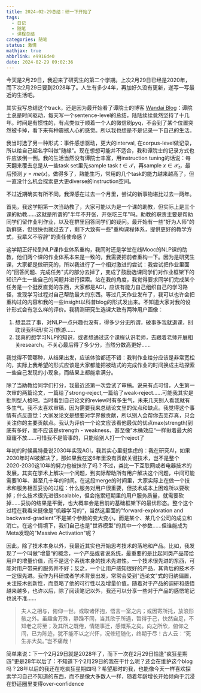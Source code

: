 ```yaml
---
title: 2024-02-29总结：研一下开始了
tags:
  - 日记
  - 随笔
  - 课程总结
categories: 随笔
status: 激情
mathjax: true
abbrlink: e9916de0
date: 2024-02-29 09:02:36
---
```


今天是2月29日，我迎来了研究生的第二个学期。上次2月29日已经是2020年，而下次2月29日要到2028年了。人生有多少4年，再加好久没有更新，遂写一写最近的生活吧。

其实我写总结这个track，还是因为最开始看了谭院士的博客 [Wandai Blog](https://twd2.me)：谭院士总是时间驱动，每天写一个sentence-level的总结，陆陆续续竟然坚持了十几年。时间是有惯性的，有点类似于顺着一个人的微信刷pyq，不会到了某个位置突然被卡掉，看下来有种震撼人心的感觉。所以我也想是不是记录一下自己的生活。

我当时选了另一种形式：事件感想驱动，更大的interval, 在corpus-level做记录，所以给自己起名字叫做"随缘"。现在想想可能并不适合，我和谭院士的记录方式也许应该倒一倒。我的生活当然没有谭院士丰富，用instruction tuning的话说：每天翻来覆去总是从一些task set里先sample task $t \in \mathcal{T}$，再sample $x \in \mathcal{X}_t$，最后预测 $y = me(x)$。做得多了，熟能生巧，常用的几个task的能力越来越高了，但一直没什么机会探索更大更diverse的instruction空间。

不过近期确实有所不同，我深感在过去一个月里，尝试的新事物堪比过去一两年。

<!-- more -->

首先，我这学期第一次当助教了，大家可能以为是一个课的助教，但实际上是三个课的助教……这就是所谓的"半年不开张，开张吃三年"吗。助教的职责主要是帮助同学们留作业判作业，以及在群里回答同学们的疑问。最开始有一些"好为人师"的新鲜感，但很快也就过去了，剩下大致有一些"重构课程体系，提供更好的教学方式，我辈义不容辞"的责任使命感？

这学期正好轮到NLP课作业体系重构，我同时还是学堂在线Mooc的NLP课的助教，他们两个课的作业体系本来是一致的，我需要把前者重构一下。因为是研究生课，大家都是做研究的，所以我进行了一个相对激进的尝试：我尝试把作业里面的"回答问题、完成任务"式的部分去掉了，变成了鼓励选课同学们对作业框架下的知识产生一些自己的问题并进行探索。站在我的角度，我觉得要求同学们完成某个任务是一个挺反直觉的东西，大家都是AGI，应该有能力自己组织自己的学习路径，发现学习过程对自己帮助最大的东西。等过几天作业发布了，我可以也许会把重构过的内容和我的一些insight以科普blog的形式发出来。不知道大家对我的设计形式会有怎么样的评价。我猜测研究生选课大致有两种用户画像：

1. 想混混了事，对NLP一点兴趣也没有，得多少分无所谓，破事多我就退课，别耽误我科研/实习/旅游……
2. 我真的想学习NLP的知识，或者想通过这个课程认识老师，去跟着老师开展相关research。不关心最后得了多少分，当然分数高更好……

我觉得不管哪种，从结果出发，应该体验都还不错：我判作业给分应该是非常宽松的，实际上我希望的形式应该是大家都能把被动式的完成作业的时间换成主动探索一些自己发现的小现象，而结果上都能拿满分。

除了当助教给同学们打分，我最近还第一次尝试了审稿。说来有点可惜，人生第一次审的两篇论文，一篇给了strong-reject,一篇给了weak-reject……可能我其实是批判型人格吧。当时看到自己论文的review时有多生气，未来几天别人看我就有多生气。我不太喜欢审稿，因为需要我来总结论文里的优点和缺点。我觉得这个事情有点反直觉：大家发论文是想要对学界做贡献，所以别人会帮你去芜存真，只会关注你的主要贡献点。我认为评价一个论文应该看他最优的优点max(strength)到底有多好，而不应该是strength - weakness、甚至像”木桶效应“一样揪着最大的窟窿不放……可惜我不是管事的，只能给别人打一个reject了

年初的时候奥特曼说2030年实现AGI，我其实心里挺焦虑的：我在研究AI，如果2030年时AI被解决了，那如果我在这6年里没有贡献关键技术，岂不是整个2020-2030这10年的努力也被抹杀了吗？不过，类比一下互联网或者电器技术的发展，其实在学术上解决一个问题，到实际帮助所有用户解决这个问题，中间可能需要10年、甚至几十年的时间。在这段merge的时间里，大家实际上在做一个技术和服务相互妥协的过程：什么服务对用户很重要，但技术成本上困难所以要砍掉；什么技术很先进很scalable，但会拖累短期里的用户服务质量，就需要砍掉……妥协的结果是平衡，也大概率会是目前的基础框架下的最优形态。整个这个过程在我看来挺像是”机器学习的“，当然这里面的"forward-exploration and backward-gradient"不是某个参数的变大变小，而是某个、某几个公司的成立和消亡。在这个情境下，我们自己也是"世界模型"的其中一个参数……但谁能成为Meta发现的"Massive Activation"呢？

因此，除了技术本身以外，我最近其实也开始思考技术的落地和产品。比如，我发现了一个叫做”增量“的概念，一个产品或者说系统，最重要的是比起同类产品带给用户的增量价值，而不是这个系统本身的技术先进性。一个技术很先进的东西，可能对用户带来的服务并不好；反之，一个让用户感知很好的产品，其背后的技术不一定很先进。我作为科研或者学术背景出发，常常会受到"选论文"式的归纳偏置，关注技术创新性，而忽略了他的可行性以及增量价值。随着对于产品的调研和感悟越来越多，也许以后，除了阅读笔记以外，我还可以分享一些对于产品的感悟笔记也说不准……

>  夫人之相与，俯仰一世。或取诸怀抱，悟言一室之内；或因寄所托，放浪形骸之外。虽趣舍万殊，静躁不同，当其欣于所遇，暂得于己，快然自足，不知老之将至；及其所之既倦，情随事迁，感慨系之矣。向之所欣，俯仰之间，已为陈迹，犹不能不以之兴怀，况修短随化，终期于尽！古人云：“死生亦大矣。”岂不痛哉！

简单来说：下一个2月29日就是2028年了，而下一次在2月29日恰逢"疯狂星期四"更是28年以后了：不知道下个2月29日的我在干什么呢？还会在维护这个blog吗？28年以后的我还在吃疯狂星期四吗？希望那时的我，也能像今天一样喜欢探索学习自己不知道的东西，而不是像大多数人一样，随着年龄增长开始倾向于沉浸在舒适圈里变得over-confidence
